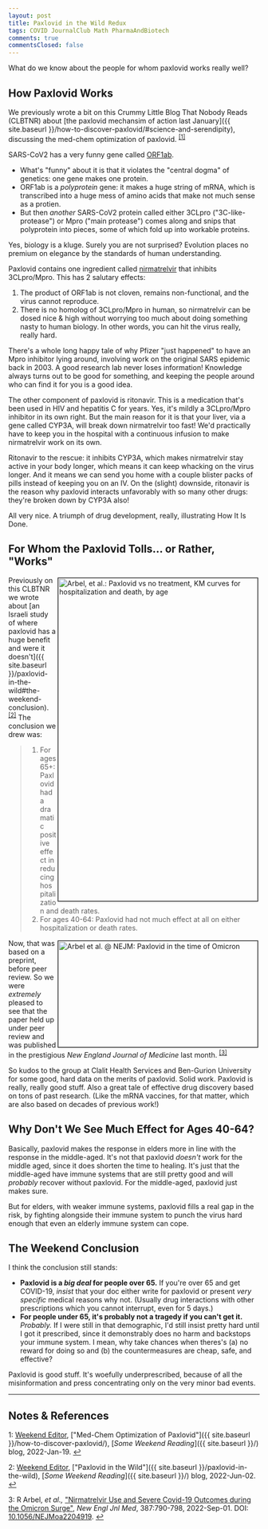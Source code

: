 ```yaml
---
layout: post
title: Paxlovid in the Wild Redux
tags: COVID JournalClub Math PharmaAndBiotech
comments: true
commentsClosed: false
---
```


What do we know about the people for whom paxlovid works really well?  


## How Paxlovid Works  

We previously wrote a bit on this Crummy Little Blog That Nobody Reads (CLBTNR) about
[the paxlovid mechansim of action last January]({{ site.baseurl }}/how-to-discover-paxlovid/#science-and-serendipity),
discussing the med-chem optimization of paxlovid. <sup id="fn1a">[[1]](#fn1)</sup>  

SARS-CoV2 has a very funny gene called [ORF1ab](https://www.ncbi.nlm.nih.gov/gene/43740578).
- What's "funny" about it is that it violates the "central dogma" of genetics: one gene
  makes one protein.  
- ORF1ab is a _polyprotein_ gene: it makes a huge string of mRNA, which is transcribed
  into a huge mess of amino acids that make not much sense as a protien.  
- But then _another_ SARS-CoV2 protein called either 3CLpro ("3C-like-protease") or Mpro ("main
  protease") comes along and snips that polyprotein into pieces, some of which fold up into
  workable proteins.  
  
Yes, biology is a kluge.  Surely you are not surprised?  Evolution places no premium on
elegance by the standards of human understanding.  

Paxlovid contains one ingredient called [nirmatrelvir](https://en.wikipedia.org/wiki/Nirmatrelvir)
that inhibits 3CLpro/Mpro.  This has 2 salutary effects:  
1. The product of ORF1ab is not cloven, remains non-functional, and the virus cannot
   reproduce.  
2. There is no homolog of 3CLpro/Mpro in human, so nirmatrelvir can be dosed nice & high
   without worrying too much about doing something nasty to human biology.  In other
   words, you can hit the virus really, really hard.  
   
There's a whole long happy tale of why Pfizer "just happened" to have an Mpro inhibitor lying
around, involving work on the original SARS epidemic back in 2003.  A good research lab
never loses information!  Knowledge always turns out to be good for something, and keeping
the people around who can find it for you is a good idea.  

The other component of paxlovid is ritonavir.  This is a medication that's been used in
HIV and hepatitis C for years.  Yes, it's mildly a 3CLpro/Mpro inhibitor in its own right.
But the main reason for it is that your liver, via a gene called CYP3A, will break down
nirmatrelvir too fast!  We'd practically have to keep you in the hospital with a
continuous infusion to make nirmatrelvir work on its own.  

Ritonavir to the rescue: it inhibits CYP3A, which makes nirmatrelvir stay active in your
body longer, which means it can keep whacking on the virus longer.  And it means we can
send you home with a couple blister packs of pills instead of keeping you on an IV.  On
the (slight) downside, ritonavir is the reason why paxlovid interacts unfavorably with so
many other drugs: they're broken down by CYP3A also!  

All very nice.  A triumph of drug development, really, illustrating How It Is Done.  


## For Whom the Paxlovid Tolls&hellip; or Rather, "Works"  

<a href="{{ site.baseurl }}/images/2022-06-02-paxlovid-in-the-wild-israeli-2.png"><img src="{{ site.baseurl }}/images/2022-06-02-paxlovid-in-the-wild-israeli-2-thumb.jpg" width="400" height="648" alt="Arbel, et al.: Paxlovid vs no treatment, KM curves for hospitalization and death, by age" title="Arbel, et al.: Paxlovid vs no treatment, KM curves for hospitalization and death, by age" style="float: right; margin: 3px 3px 3px 3px; border: 1px solid #000000;"></a>
Previously on this CLBTNR we wrote about [an Israeli study of where paxlovid has a huge
benefit and were it doesn't]({{ site.baseurl }}/paxlovid-in-the-wild#the-weekend-conclusion).
<sup id="fn2a">[[2]](#fn2)</sup>  The conclusion we drew was:  

> 1. For ages 65+: Paxlovid had a dramatic positive effect in reducing hospitalization and death rates.  
> 2. For ages 40-64: Paxlovid had not much effect at all on either hospitalization or death rates.  

<img src="{{ site.baseurl }}/images/2022-10-24-in-the-wild-peer-reviewed-nejm-1.jpg" width="400" height="213" alt="Arbel et al. @ NEJM: Paxlovid in the time of Omicron" title="Arbel et al. @ NEJM: Paxlovid in the time of Omicron" style="float: right; margin: 3px 3px 3px 3px; border: 1px solid #000000;">

Now, that was based on a preprint, before peer review.  So we were _extremely_ pleased to
see that the paper held up under peer review and was published in the prestigious _New
England Journal of Medicine_ last month. <sup id="fn3a">[[3]](#fn3)</sup>  

So kudos to the group at Clalit Health Services and Ben-Gurion University for some good,
hard data on the merits of paxlovid.  Solid work.  Paxlovid is really, really good stuff.
Also a great tale of effective drug discovery based on tons of past research.  (Like the
mRNA vaccines, for that matter, which are also based on decades of previous work!)  


## Why Don't We See Much Effect for Ages 40-64?  

Basically, paxlovid makes the response in elders more in line with the response in the
middle-aged.  It's not that paxlovid _doesn't_ work for the middle aged, since it does
shorten the time to healing.  It's just that the middle-aged have immune systems that are
still pretty good and will _probably_ recover without paxlovid.  For the middle-aged,
paxlovid just makes sure.  

But for elders, with weaker immune systems, paxlovid fills a
real gap in the risk, by fighting alongside their immune system to punch the virus hard
enough that even an elderly immune system can cope.  


## The Weekend Conclusion  

I think the conclusion still stands:
- __Paxlovid is a _big deal_ for people over 65.__  If you're over 65 and get COVID-19,
  _insist_ that your doc either write for paxlovid or present _very specific_ medical
  reasons why not.  (Usually drug interactions with other prescriptions which you cannot
  interrupt, even for 5 days.)  
- __For people under 65, it's probably not a tragedy if you can't get it.__  _Probably._  If I
  were still in that demographic, I'd still insist pretty hard until I got it prescribed,
  since it demonstrably does no harm and backstops your immune system.  I mean, why take
  chances when theres's (a) no reward for doing so and (b) the countermeasures are cheap,
  safe, and effective?  
  
Paxlovid is good stuff.  It's woefully underprescribed, because of all the misinformation
and press concentrating only on the very minor bad events.  

---

## Notes &amp; References  

<!--
<sup id="fn1a">[[1]](#fn1)</sup>

<a id="fn1">1</a>: ***, ["***"](***), *** [↩](#fn1a)  

<a href="{{ site.baseurl }}/images/***">
  <img src="{{ site.baseurl }}/images/***" width="400" height="***" alt="***" title="***" style="float: right; margin: 3px 3px 3px 3px; border: 1px solid #000000;">
</a>

<iframe width="400" height="224" src="***" allow="accelerometer; encrypted-media; gyroscope; picture-in-picture" allowfullscreen style="float: right; margin: 3px 3px 3px 3px; border: 1px solid #000000;"></iframe>
-->

<a id="fn1">1</a>: [Weekend Editor](mailto:SomeWeekendReadingEditor@gmail.com), ["Med-Chem Optimization of Paxlovid"]({{ site.baseurl }}/how-to-discover-paxlovid/),  [_Some Weekend Reading_]({{ site.baseurl }}/) blog, 2022-Jan-19. [↩](#fn1a)  

<a id="fn2">2</a>: [Weekend Editor](mailto:SomeWeekendReadingEditor@gmail.com), ["Paxlovid in the Wild"]({{ site.baseurl }}/paxlovid-in-the-wild), [_Some Weekend Reading_]({{ site.baseurl }}/) blog, 2022-Jun-02. [↩](#fn2a)  

<a id="fn3">3</a>: R Arbel, _et al.,_ ["Nirmatrelvir Use and Severe Covid-19 Outcomes during the Omicron Surge"](https://www.nejm.org/doi/full/10.1056/NEJMoa2204919), _New Engl Jnl Med_, 387:790-798, 2022-Sep-01.  DOI: [10.1056/NEJMoa2204919](https://doi.org/10.1056/NEJMoa2204919). [↩](#fn3a)  
